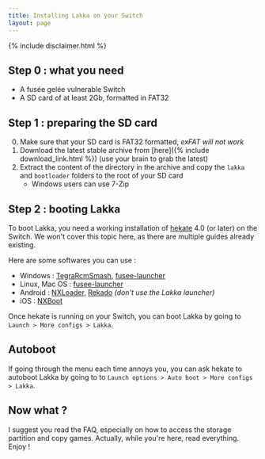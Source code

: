 ```yaml
---
title: Installing Lakka on your Switch
layout: page
---
```


{% include disclaimer.html %}

## Step 0 : what you need

* A fusée gelée vulnerable Switch
* A SD card of at least 2Gb, formatted in FAT32
    
## Step 1 : preparing the SD card

0. Make sure that your SD card is FAT32 formatted, _exFAT will not work_
1. Download the latest stable archive from [here]({% include download_link.html %}) (use your brain to grab the latest)
2. Extract the content of the directory in the archive and copy the `lakka` and `bootloader` folders to the root of your SD card
    * Windows users can use 7-Zip

## Step 2 : booting Lakka

To boot Lakka, you need a working installation of [hekate](https://github.com/CTCaer/hekate/releases) 4.0 (or later) on the Switch. We won't cover this topic here, as there are multiple guides already existing.

Here are some softwares you can use :
  * Windows : [TegraRcmSmash](https://github.com/rajkosto/TegraRcmSmash), [fusee-launcher](https://github.com/Cease-and-DeSwitch/fusee-launcher)
  * Linux, Mac OS : [fusee-launcher](https://github.com/Cease-and-DeSwitch/fusee-launcher)
  * Android : [NXLoader](https://github.com/DavidBuchanan314/NXLoader/releases), [Rekado](https://github.com/MenosGrante/Rekado) _(don't use the Lakka launcher)_
  * iOS : [NXBoot](https://mologie.github.io/nxboot/)

Once hekate is running on your Switch, you can boot Lakka by going to `Launch > More configs > Lakka`.

## Autoboot

If going through the menu each time annoys you, you can ask hekate to autoboot Lakka by going to to `Launch options > Auto boot > More configs > Lakka`.

## Now what ?

I suggest you read the FAQ, especially on how to access the storage partition and copy games. Actually, while you're here, read everything. Enjoy !
